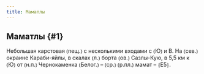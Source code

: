```yaml
---
title: Маматлы
---
```

## Маматлы {#1}

Небольшая карстовая ⦅пещ.⦆ с несколькими входами с ⦅Ю⦆ и В. На ⦅сев.⦆ окраине Караби-яйлы, в скалах ⦅л.⦆ борта ⦅ов.⦆ Сазлы-Кую, в 5,5 км к ⦅Ю⦆ от ⦅н.п.⦆ Чернокаменка ⦅Белог.⦆ – ⦅ср.⦆ ⦅р.пл.⦆ мамат – ⦃Е5⦄.
